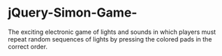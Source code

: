 # jQuery-Simon-Game-
The exciting electronic game of lights and sounds in which players must repeat random sequences of lights by pressing the colored pads in the correct order.
